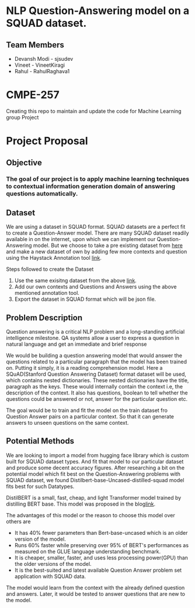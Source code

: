 # NLP Question-Answering model on a SQUAD dataset.
## Team Members
- Devansh Modi - sjsudev
- Vineet - VineetKiragi
- Rahul - RahulRaghava1

# CMPE-257
Creating this repo to maintain and update the code for Machine Learning group Project

# Project Proposal

## Objective
### The goal of our project is to apply machine learning techniques to contextual information generation domain of answering questions automatically.

## Dataset
We are using a dataset in SQUAD format. SQUAD datasets are a perfect fit to create a Question-Answer model. There are many SQUAD dataset readily available in on the internet, upon which we can implement our Question-Answering model. But we choose to take a pre existing dataset from [here](https://github.com/rajpurkar/SQuAD-explorer/tree/master/dataset) and make a new dataset of own by adding few more contexts and question using the Haystack Annotation tool [link](https://www.deepset.ai/annotation-tool-for-labeling-datasets).

Steps followed to create the Dataset

1. Use the same exisitng dataset from the above [link](https://github.com/rajpurkar/SQuAD-explorer/tree/master/dataset).
2. Add our own contexts and Questions and Answers using the above mentioned annotation tool.
3. Export the dataset in SQUAD format which will be json file.
## Problem Description
Question answering is a critical NLP problem and a long-standing artificial intelligence milestone. QA systems allow a user to express a question in natural language and get an immediate and brief response

We would be building a question answering model that would answer the questions related to a particular paragraph that the model has been trained on. Putting it simply, it is a reading comprehension model. Here a SQuAD(Stanford Question Answering Dataset) format dataset will be used, which contains nested dictionaries. These nested dictionaries have the title, paragraph as the keys. These would internally contain the context i.e, the description of the context. It also has questions, boolean to tell whether the questions could be answered or not, answer for the particular question etc. 

The goal would be to train and fit the model on the train dataset fro Question Answer pairs on a particular context. So that it can generate answers to unseen questions on the same context.

## Potential Methods

We are looking to import a model from hugging face library  which is custom built for SQUAD dataset types. And fit that model to our particular dataset and produce some decent accuracy figures. After researching a bit on the potential model which fit best on the Question-Answering problems with SQUAD dataset, we found Distilbert-base-Uncased-distilled-squad model fits best for such Datatypes.

DistilBERT is a small, fast, cheap, and light Transformer model trained by distilling BERT base. This model was proposed in the blog[link](https://medium.com/huggingface/distilbert-8cf3380435b5).

The advantages of this model or the reason to choose this model over others are

- It has 40% fewer parameters than Bert-base-uncased which is an older version of the model.
- Runs 60% faster while preserving over 95% of BERT's performances as measured on the GLUE language understanding benchmark.
- It is cheaper, smaller, faster, and uses less processing power(GPU) than the older versions of the model.
- It is the best-suited and latest available Question Answer problem set application with SQUAD data.

The model would learn from the context with the already defined question and answers. Later, it would be tested to answer questions that are new to the model. 

